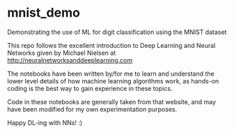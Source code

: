 # mnist_demo
Demonstrating the use of ML for digit classification using the MNIST dataset

This repo follows the excellent introduction to Deep Learning and Neural Networks given by Michael Nielsen at http://neuralnetworksanddeeplearning.com

The notebooks have been written by/for me to learn and understand the lower level details of how machine learning algorithms work, as hands-on coding is the best way to gain experience in these topics.

Code in these notebooks are generally taken from that website, and may have been modified for my own experimentation purposes. 

Happy DL-ing with NNs! :)
